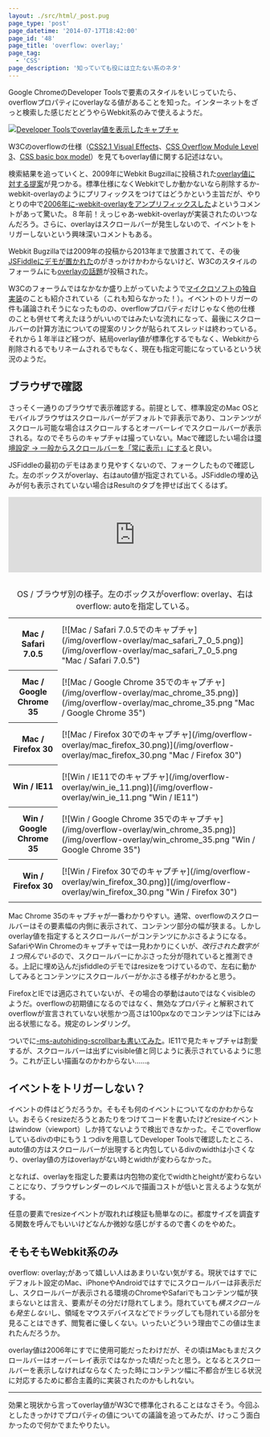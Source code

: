 ```yaml
---
layout: ./src/html/_post.pug
page_type: 'post'
page_datetime: '2014-07-17T18:42:00'
page_id: '48'
page_title: 'overflow: overlay;'
page_tag:
  - 'CSS'
page_description: '知っていても役には立たない系のネタ'
---
```

Google ChromeのDeveloper Toolsで要素のスタイルをいじっていたら、overflowプロパティにoverlayなる値があることを知った。インターネットをざっと検索した感じだとどうやらWebkit系のみで使えるようだ。

[![Developer Toolsでoverlay値を表示したキャプチャ](/img/overflow-overlay/dev_tools.png)](/img/overflow-overlay/dev_tools.png "overflowのサジェストにoverlay値が出てくる")

W3Cのoverflowの仕様（[CSS2.1 Visual Effects](http://www.w3.org/TR/CSS21/visufx.html#propdef-overflow)、[CSS Overflow Module Level 3](http://www.w3.org/TR/css-overflow-3/#overflow-properties)、[CSS basic box model](http://www.w3.org/TR/css3-box/#overflow1)）を見てもoverlay値に関する記述はない。

検索結果を追っていくと、2009年にWebkit Bugzillaに投稿された[overlay値に対する提案](https://bugs.webkit.org/show_bug.cgi?id=32388)が見つかる。標準仕様になくWebkitでしか動かないなら削除するか-webkit-overlayのようにプリフィックスをつけてはどうかという主旨だが、やりとりの中で<a href="http://trac.webkit.org/changeset/14968/trunk/WebCore/css/CSSValueKeywords.in">2006年に-webkit-overlayをアンプリフィックスした</a>よというコメントがあって驚いた。８年前！えっじゃあ-webkit-overlayが実装されたのいつなんだろう。さらに、overlayはスクロールバーが発生しないので、イベントをトリガーしないという興味深いコメントもある。

Webkit Bugzillaでは2009年の投稿から2013年まで放置されてて、その後[JSFiddleにデモが置かれた](http://jsfiddle.net/rNxgD/)のがきっかけかわからないけど、W3Cのスタイルのフォーラムにも[overlayの話題](http://w3-org.9356.n7.nabble.com/css3-ui-Proposal-for-an-quot-overlay-quot-value-for-overflow-td244662.html)が投稿された。

W3Cのフォーラムではなかなか盛り上がっていたようで[マイクロソフトの独自実装](http://msdn.microsoft.com/en-us/library/windows/apps/hh441298.aspx)のことも紹介されている（これも知らなかった！）。イベントのトリガーの件も議論されそうになったものの、overflowプロパティだけじゃなく他の仕様のことも併せて考えたほうがいいのではみたいな流れになって、最後にスクロールバーの計算方法についての提案のリンクが貼られてスレッドは終わっている。それから１年半ほど経つが、結局overlay値が標準化するでもなく、Webkitから削除されるでもリネームされるでもなく、現在も指定可能になっているという状況のようだ。

## ブラウザで確認

さっそく一通りのブラウザで表示確認する。前提として、標準設定のMac OSとモバイルブラウザはスクロールバーがデフォルトで非表示であり、コンテンツがスクロール可能な場合はスクロールするとオーバーレイでスクロールバーが表示される。なのでそちらのキャプチャは撮っていない。Macで確認したい場合は[環境設定 -&gt; 一般からスクロールバーを「常に表示」にする](/img/overflow-overlay/mac_preferences.png)と良い。

JSFiddleの最初のデモはあまり見やすくないので、フォークしたもので確認した。左のボックスがoverlay、右はauto値が指定されている。JSFiddleの埋め込みが何も表示されていない場合はResultのタブを押せば出てくるはず。

<iframe width="100%" height="150" style="margin-bottom: 1em" src="http://jsfiddle.net/rNxgD/18/embedded/result,css,html" allowfullscreen="allowfullscreen" frameborder="0"></iframe>

<style>
.table--post48 td {
  padding-top: 10px;
  padding-bottom: 10px;
}
</style>
<table class="table--post48">
<caption>OS / ブラウザ別の様子。左のボックスがoverflow: overlay、右はoverflow: autoを指定している。</caption>
<tr>
  <th>Mac / Safari 7.0.5</th>
  <td>
    [![Mac / Safari 7.0.5でのキャプチャ](/img/overflow-overlay/mac_safari_7_0_5.png)](/img/overflow-overlay/mac_safari_7_0_5.png "Mac / Safari 7.0.5")
  </td>
</tr>
<tr>
  <th>Mac / Google Chrome 35</th>
  <td>
    [![Mac / Google Chrome 35でのキャプチャ](/img/overflow-overlay/mac_chrome_35.png)](/img/overflow-overlay/mac_chrome_35.png "Mac / Google Chrome 35")
  </td>
</tr>
<tr>
  <th>Mac / Firefox 30</th>
  <td>
    [![Mac / Firefox 30でのキャプチャ](/img/overflow-overlay/mac_firefox_30.png)](/img/overflow-overlay/mac_firefox_30.png "Mac / Firefox 30")
  </td>
</tr>
<tr>
  <th>Win / IE11</th>
  <td>
    [![Win / IE11でのキャプチャ](/img/overflow-overlay/win_ie_11.png)](/img/overflow-overlay/win_ie_11.png "Win / IE11")
  </td>
</tr>
<tr>
  <th>Win / Google Chrome 35</th>
  <td>
    [![Win / Google Chrome 35でのキャプチャ](/img/overflow-overlay/win_chrome_35.png)](/img/overflow-overlay/win_chrome_35.png "Win / Google Chrome 35")
  </td>
</tr>
<tr>
  <th>Win / Firefox 30</th>
  <td>
    [![Win / Firefox 30でのキャプチャ](/img/overflow-overlay/win_firefox_30.png)](/img/overflow-overlay/win_firefox_30.png "Win / Firefox 30")
  </td>
</tr>
</table>

Mac Chrome 35のキャプチャが一番わかりやすい。通常、overflowのスクロールバーはその要素幅の内側に表示されて、コンテンツ部分の幅が狭まる。しかしoverlay値を指定するとスクロールバーがコンテンツにかぶさるようになる。SafariやWin Chromeのキャプチャでは一見わかりにくいが、*改行された数字が１つ飛んでいる*ので、スクロールバーにかぶさった分が隠れていると推測できる。上記に埋め込んだjsfiddleのデモではresizeをつけているので、左右に動かしてみるとコンテンツにスクロールバーがかぶさる様子がわかると思う。

FirefoxとIEでは適応されていないが、その場合の挙動はautoではなくvisibleのようだ。overflowの初期値になるのではなく、無効なプロパティと解釈されてoverflowが宣言されていない状態かつ高さは100pxなのでコンテンツは下にはみ出る状態になる。規定のレンダリング。

ついでに[-ms-autohiding-scrollbarも書いてみた](http://jsfiddle.net/rNxgD/21/)。IE11で見たキャプチャは割愛するが、スクロールバーは出ずにvisible値と同じように表示されているように思う。これが正しい描画なのかわからない……。

## イベントをトリガーしない？

イベントの件はどうだろうか。そもそも何のイベントについてなのかわからない。おそらくresizeだろうとあたりをつけてコードを書いたけどresizeイベントはwindow（viewport）しか持てないようで検出できなかった。そこでoverflowしているdivの中にもう１つdivを用意してDeveloper Toolsで確認したところ、auto値の方はスクロールバーが出現すると内包しているdivのwidthは小さくなり、overlay値の方はoverlayがない時とwidthが変わらなかった。

となれば、overlayを指定した要素は内包物の変化でwidthとheightが変わらないことになり、ブラウザレンダーのレベルで描画コストが低いと言えるような気がする。

任意の要素でresizeイベントが取れれば検証も簡単なのに。都度サイズを調査する関数を呼んでもいいけどなんか微妙な感じがするので書くのをやめた。

## そもそもWebkit系のみ

overflow: overlay;があって嬉しい人はあまりいない気がする。現状ではすでにデフォルト設定のMac、iPhoneやAndroidではすでにスクロールバーは非表示だし、スクロールバーが表示される環境のChromeやSafariでもコンテンツ幅が狭まらないとは言え、要素がその分だけ隠れてしまう。隠れていても*横スクロールも発生しない*し、領域をマウスデバイスなどでドラッグしても隠れている部分を見ることはできず、閲覧者に優しくない。いったいどういう理由でこの値は生まれたんだろうか。

overlay値は2006年にすでに使用可能だったわけだが、その頃はMacもまだスクロールバーはオーバーレイ表示ではなかった頃だったと思う。となるとスクロールバーを表示しなければならなくたった時にコンテンツ幅に不都合が生じる状況に対応するために都合主義的に実装されたのかもしれない。

---

効果と現状から言ってoverlay値がW3Cで標準化されることはなさそう。今回ふとしたきっかけでプロパティの値についての議論を追ってみたが、けっこう面白かったので何かでまたやりたい。
